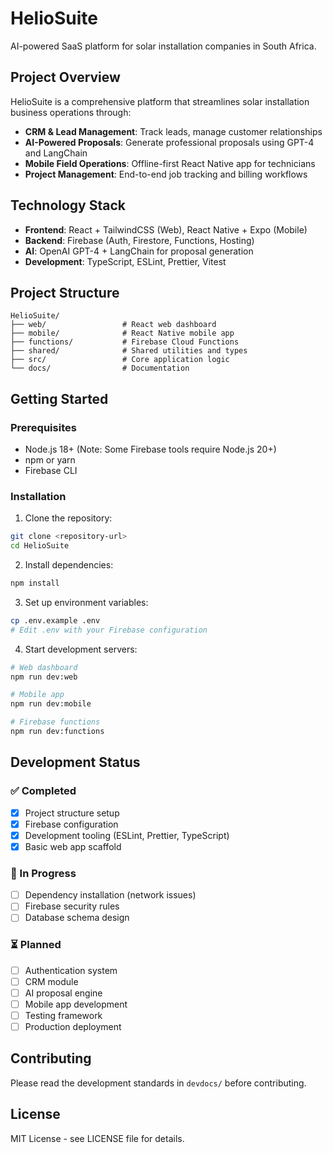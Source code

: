 # HelioSuite

AI-powered SaaS platform for solar installation companies in South Africa.

## Project Overview

HelioSuite is a comprehensive platform that streamlines solar installation business operations through:

- **CRM & Lead Management**: Track leads, manage customer relationships
- **AI-Powered Proposals**: Generate professional proposals using GPT-4 and LangChain
- **Mobile Field Operations**: Offline-first React Native app for technicians
- **Project Management**: End-to-end job tracking and billing workflows

## Technology Stack

- **Frontend**: React + TailwindCSS (Web), React Native + Expo (Mobile)
- **Backend**: Firebase (Auth, Firestore, Functions, Hosting)
- **AI**: OpenAI GPT-4 + LangChain for proposal generation
- **Development**: TypeScript, ESLint, Prettier, Vitest

## Project Structure

```
HelioSuite/
├── web/                 # React web dashboard
├── mobile/              # React Native mobile app
├── functions/           # Firebase Cloud Functions
├── shared/              # Shared utilities and types
├── src/                 # Core application logic
└── docs/                # Documentation
```

## Getting Started

### Prerequisites

- Node.js 18+ (Note: Some Firebase tools require Node.js 20+)
- npm or yarn
- Firebase CLI

### Installation

1. Clone the repository:
```bash
git clone <repository-url>
cd HelioSuite
```

2. Install dependencies:
```bash
npm install
```

3. Set up environment variables:
```bash
cp .env.example .env
# Edit .env with your Firebase configuration
```

4. Start development servers:
```bash
# Web dashboard
npm run dev:web

# Mobile app
npm run dev:mobile

# Firebase functions
npm run dev:functions
```

## Development Status

### ✅ Completed
- [x] Project structure setup
- [x] Firebase configuration
- [x] Development tooling (ESLint, Prettier, TypeScript)
- [x] Basic web app scaffold

### 🔄 In Progress
- [ ] Dependency installation (network issues)
- [ ] Firebase security rules
- [ ] Database schema design

### ⏳ Planned
- [ ] Authentication system
- [ ] CRM module
- [ ] AI proposal engine
- [ ] Mobile app development
- [ ] Testing framework
- [ ] Production deployment

## Contributing

Please read the development standards in `devdocs/` before contributing.

## License

MIT License - see LICENSE file for details.